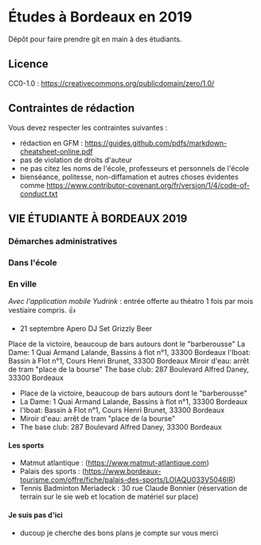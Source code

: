 # Études à Bordeaux en 2019

Dépôt pour faire prendre git en main à des étudiants.

## Licence

CC0-1.0 : https://creativecommons.org/publicdomain/zero/1.0/

## Contraintes de rédaction

Vous devez respecter les contraintes suivantes :

* rédaction en GFM : https://guides.github.com/pdfs/markdown-cheatsheet-online.pdf
* pas de violation de droits d'auteur
* ne pas citez les noms de l'école, professeurs et personnels de l'école
* bienséance, politesse, non-diffamation et autres choses évidentes comme https://www.contributor-covenant.org/fr/version/1/4/code-of-conduct.txt

## VIE ÉTUDIANTE À BORDEAUX 2019

### Démarches administratives

### Dans l'école

### En ville

*Avec l'application mobile Yudrink* :
entrée offerte au théatro 1 fois par mois vestiaire compris. :+1:

* 21 septembre Apero DJ Set Grizzly Beer 



Place de la victoire, beaucoup de bars autours dont le "barberousse"
La Dame: 1 Quai Armand Lalande, Bassins à flot n°1, 33300 Bordeaux
l'Iboat: Bassin à Flot n°1, Cours Henri Brunet, 33300 Bordeaux
Miroir d'eau: arrêt de tram "place de la bourse"
The base club: 287 Boulevard Alfred Daney, 33300 Bordeaux
* Place de la victoire, beaucoup de bars autours dont le "barberousse"
* La Dame: 1 Quai Armand Lalande, Bassins à flot n°1, 33300 Bordeaux
* l'Iboat: Bassin à Flot n°1, Cours Henri Brunet, 33300 Bordeaux
* Miroir d'eau: arrêt de tram "place de la bourse"
* The base club: 287 Boulevard Alfred Daney, 33300 Bordeaux



#### Les sports 

* Matmut atlantique : (https://www.matmut-atlantique.com)
* Palais des sports : (https://www.bordeaux-tourisme.com/offre/fiche/palais-des-sports/LOIAQU033V5046IR)
* Tennis Badminton Meriadeck : 30 rue Claude Bonnier (réservation de terrain sur le sie web et location de matériel sur place)


#### Je suis pas d'ici
* ducoup je cherche des bons plans je compte sur vous merci


